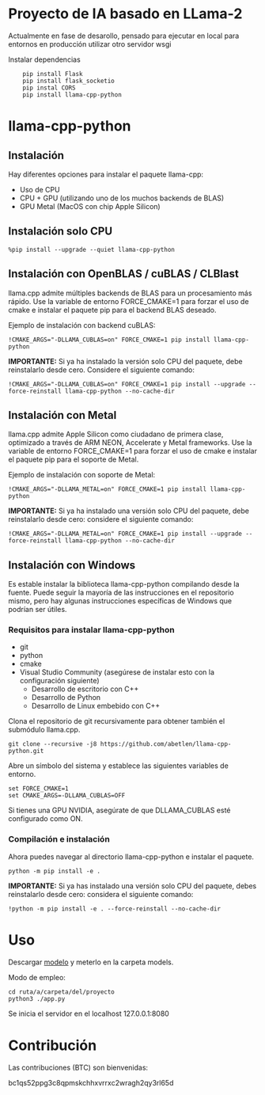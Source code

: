 <h1> Proyecto de IA basado en LLama-2</h1>

Actualmente en fase de desarollo, pensado para ejecutar en local
para entornos en producción utilizar otro servidor wsgi

Instalar dependencias

        pip install Flask
        pip install flask_socketio
        pip instal CORS
        pip install llama-cpp-python 

# llama-cpp-python

## Instalación

Hay diferentes opciones para instalar el paquete llama-cpp:

- Uso de CPU
- CPU + GPU (utilizando uno de los muchos backends de BLAS)
- GPU Metal (MacOS con chip Apple Silicon)

## Instalación solo CPU

```
%pip install --upgrade --quiet llama-cpp-python
```

## Instalación con OpenBLAS / cuBLAS / CLBlast

llama.cpp admite múltiples backends de BLAS para un procesamiento más rápido. Use la variable de entorno FORCE_CMAKE=1 para forzar el uso de cmake e instalar el paquete pip para el backend BLAS deseado.

Ejemplo de instalación con backend cuBLAS:

```
!CMAKE_ARGS="-DLLAMA_CUBLAS=on" FORCE_CMAKE=1 pip install llama-cpp-python
```

**IMPORTANTE:** Si ya ha instalado la versión solo CPU del paquete, debe reinstalarlo desde cero. Considere el siguiente comando:

```
!CMAKE_ARGS="-DLLAMA_CUBLAS=on" FORCE_CMAKE=1 pip install --upgrade --force-reinstall llama-cpp-python --no-cache-dir
```

## Instalación con Metal

llama.cpp admite Apple Silicon como ciudadano de primera clase, optimizado a través de ARM NEON, Accelerate y Metal frameworks. Use la variable de entorno FORCE_CMAKE=1 para forzar el uso de cmake e instalar el paquete pip para el soporte de Metal.

Ejemplo de instalación con soporte de Metal:

```
!CMAKE_ARGS="-DLLAMA_METAL=on" FORCE_CMAKE=1 pip install llama-cpp-python
```

**IMPORTANTE:** Si ya ha instalado una versión solo CPU del paquete, debe reinstalarlo desde cero: considere el siguiente comando:

```
!CMAKE_ARGS="-DLLAMA_METAL=on" FORCE_CMAKE=1 pip install --upgrade --force-reinstall llama-cpp-python --no-cache-dir
```

## Instalación con Windows

Es estable instalar la biblioteca llama-cpp-python compilando desde la fuente. Puede seguir la mayoría de las instrucciones en el repositorio mismo, pero hay algunas instrucciones específicas de Windows que podrían ser útiles.

### Requisitos para instalar llama-cpp-python

- git
- python
- cmake
- Visual Studio Community (asegúrese de instalar esto con la configuración siguiente)
  - Desarrollo de escritorio con C++
  - Desarrollo de Python
  - Desarrollo de Linux embebido con C++

Clona el repositorio de git recursivamente para obtener también el submódulo llama.cpp.

```
git clone --recursive -j8 https://github.com/abetlen/llama-cpp-python.git
```

Abre un símbolo del sistema y establece las siguientes variables de entorno.

```
set FORCE_CMAKE=1
set CMAKE_ARGS=-DLLAMA_CUBLAS=OFF
```

Si tienes una GPU NVIDIA, asegúrate de que DLLAMA_CUBLAS esté configurado como ON.

### Compilación e instalación

Ahora puedes navegar al directorio llama-cpp-python e instalar el paquete.

```
python -m pip install -e .
```

**IMPORTANTE:** Si ya has instalado una versión solo CPU del paquete, debes reinstalarlo desde cero: considera el siguiente comando:

```
!python -m pip install -e . --force-reinstall --no-cache-dir
```

# Uso

Descargar <a href="https://huggingface.co/TheBloke/Llama-2-7B-Chat-GGUF/resolve/main/llama-2-7b-chat.Q8_0.gguf?download=true">modelo</a> y meterlo en la carpeta models.

Modo de empleo: 

    cd ruta/a/carpeta/del/proyecto
    python3 ./app.py

Se inicia el servidor en el localhost 127.0.0.1:8080


# Contribución

Las contribuciones (BTC) son bienvenidas:
        
bc1qs52ppg3c8qpmskchhxvrrxc2wragh2qy3rl65d







